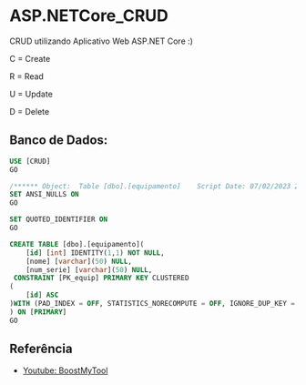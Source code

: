 
# ASP.NETCore_CRUD


CRUD utilizando Aplicativo Web ASP.NET Core :)

C = Create

R = Read

U = Update 

D = Delete

## Banco de Dados:

```SQL
USE [CRUD]
GO

/****** Object:  Table [dbo].[equipamento]    Script Date: 07/02/2023 21:07:06 ******/
SET ANSI_NULLS ON
GO

SET QUOTED_IDENTIFIER ON
GO

CREATE TABLE [dbo].[equipamento](
	[id] [int] IDENTITY(1,1) NOT NULL,
	[nome] [varchar](50) NULL,
	[num_serie] [varchar](50) NULL,
 CONSTRAINT [PK_equip] PRIMARY KEY CLUSTERED 
(
	[id] ASC
)WITH (PAD_INDEX = OFF, STATISTICS_NORECOMPUTE = OFF, IGNORE_DUP_KEY = OFF, ALLOW_ROW_LOCKS = ON, ALLOW_PAGE_LOCKS = ON, OPTIMIZE_FOR_SEQUENTIAL_KEY = OFF) ON [PRIMARY]
) ON [PRIMARY]
GO
```


## Referência

 - [Youtube: BoostMyTool](https://www.youtube.com/watch?v=T-e554Zt3n4&t=937s)
